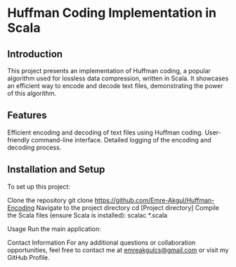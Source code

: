 # Huffman Coding Implementation in Scala
## Introduction
This project presents an implementation of Huffman coding, a popular algorithm used for lossless data compression, written in Scala. It showcases an efficient way to encode and decode text files, demonstrating the power of this algorithm.

## Features
Efficient encoding and decoding of text files using Huffman coding.
User-friendly command-line interface.
Detailed logging of the encoding and decoding process.

## Installation and Setup
To set up this project:

Clone the repository
    git clone https://github.com/Emre-Akgul/Huffman-Encoding
Navigate to the project directory
    cd [Project directory]
Compile the Scala files (ensure Scala is installed):
    scalac *.scala

Usage
Run the main application:

Contact Information
For any additional questions or collaboration opportunities, feel free to contact me at emreakgulcs@gmail.com or visit my GitHub Profile.

